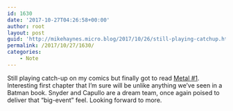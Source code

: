 ```yaml
---
id: 1630
date: '2017-10-27T04:26:58+00:00'
author: root
layout: post
guid: 'http://mikehaynes.micro.blog/2017/10/26/still-playing-catchup.html'
permalink: /2017/10/27/1630/
categories:
    - Note
---
```


Still playing catch-up on my comics but finally got to read [Metal #1](https://www.dccomics.com/comics/dark-nights-metal-2017/dark-nights-metal-1). Interesting first chapter that I’m sure will be unlike anything we’ve seen in a Batman book. Snyder and Capullo are a dream team, once again poised to deliver that “big-event” feel. Looking forward to more.